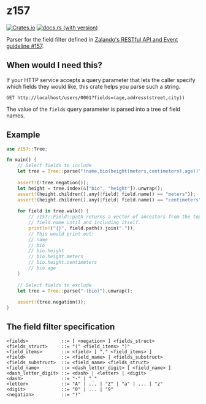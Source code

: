 # z157

[![Crates.io](https://img.shields.io/crates/v/z157.svg)](https://crates.io/crates/z157)
[![docs.rs (with version)](https://img.shields.io/docsrs/z157/latest)](https://docs.rs/z157/latest/z157/)

Parser for the field filter defined
in [Zalando's RESTful API and Event guideline #157](https://opensource.zalando.com/restful-api-guidelines/#157).

## When would I need this?

If your HTTP service accepts a query parameter that lets the caller specify which fields
they would like, this crate helps you parse such a string.

```
GET http://localhost/users/0001?fields=(age,address(street,city))
```

The value of the `fields` query parameter is parsed into a tree of field names.

## Example

```rust
use z157::Tree;

fn main() {
    // Select fields to include
    let tree = Tree::parse("(name,bio(height(meters,centimeters),age))").unwrap();
    
    assert!(!tree.negation());
    let height = tree.index(&["bio", "height"]).unwrap();
    assert!(height.children().any(|field| field.name() == "meters"));
    assert!(height.children().any(|field| field.name() == "centimeters"));
    
    for field in tree.walk() {
        // z157::Field::path returns a vector of ancestors from the top-level
        // field name until and including itself.
        println!("{}", field.path().join("."));
        // This would print out:
        // name
        // bio
        // bio.height
        // bio.height.meters
        // bio.height.centimeters
        // bio.age
    }
    
    // Select fields to exclude
    let tree = Tree::parse("-(bio)").unwrap();
    
    assert!(tree.negation());
}
```

## The field filter specification

```
<fields>            ::= [ <negation> ] <fields_struct>
<fields_struct>     ::= "(" <field_items> ")"
<field_items>       ::= <field> [ "," <field_items> ]
<field>             ::= <field_name> | <fields_substruct>
<fields_substruct>  ::= <field_name> <fields_struct>
<field_name>        ::= <dash_letter_digit> [ <field_name> ]
<dash_letter_digit> ::= <dash> | <letter> | <digit>
<dash>              ::= "-" | "_"
<letter>            ::= "A" | ... | "Z" | "a" | ... | "z"
<digit>             ::= "0" | ... | "9"
<negation>          ::= "!"
```
